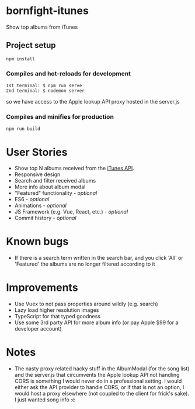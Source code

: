 # bornfight-itunes

Show top albums from iTunes

## Project setup
```
npm install
```

### Compiles and hot-reloads for development
```
1st terminal: $ npm run serve
2nd terminal: $ nodemon server
```
so we have access to the Apple lookup API proxy hosted in the server.js

### Compiles and minifies for production
```
npm run build
```

# User Stories
* Show top N albums received from the [iTunes API](https://itunes.apple.com/us/rss/topalbums/limit=10/json).
* Responsive design
* Search and filter received albums
* More info about album modal
* "Featured" functionality - _optional_
* ES6 - _optional_
* Animations - _optional_
* JS Framework (e.g. Vue, React, etc.) - _optional_
* Commit history - _optional_

# Known bugs
* If there is a search term written in the search bar, and you click 'All' or 'Featured'
the albums are no longer filtered according to it

# Improvements
* Use Vuex to not pass properties around wildly (e.g. search)
* Lazy load higher resolution images
* TypeScript for that typed goodness
* Use some 3rd party API for more album info (or pay Apple $99 for a developer account)

# Notes
* The nasty proxy related hacky stuff in the AlbumModal (for the song list) and the server.js
that circumvents the Apple lookup API not handling CORS is something I would never do in a
professional setting. I would either ask the API provider to handle CORS, or if that is not
an option, I would host a proxy elsewhere (not coupled to the client for frick's sake).
I just wanted song info :c